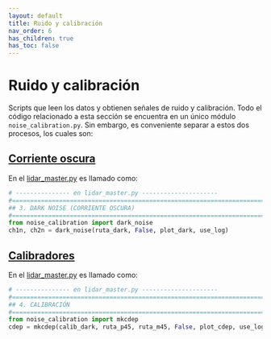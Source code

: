 ```yaml
---
layout: default
title: Ruido y calibración
nav_order: 6
has_children: true
has_toc: false
---
```


# Ruido y calibración
Scripts que leen los datos y obtienen señales de ruido y calibración. Todo el código relacionado a esta sección se encuentra en un único módulo `noise_calibration.py`. Sin embargo, es conveniente separar a estos dos procesos, los cuales son:

## [Corriente oscura](dark_noise)

En el [lidar_master.py](../preanalisis/lidar_master) es llamado como:

```python
# --------------- en lidar_master.py ---------------------
#=======================================================================
## 3. DARK NOISE (CORRIENTE OSCURA)
#=======================================================================
from noise_calibration import dark_noise
ch1n, ch2n = dark_noise(ruta_dark, False, plot_dark, use_log)
```


## [Calibradores](calibracion)


En el [lidar_master.py](../preanalisis/lidar_master) es llamado como:

```python
# --------------- en lidar_master.py ---------------------
#=======================================================================
## 4. CALIBRACIÓN
#=======================================================================
from noise_calibration import mkcdep
cdep = mkcdep(calib_dark, ruta_p45, ruta_m45, False, plot_cdep, use_log, carpeta_gen)
```

